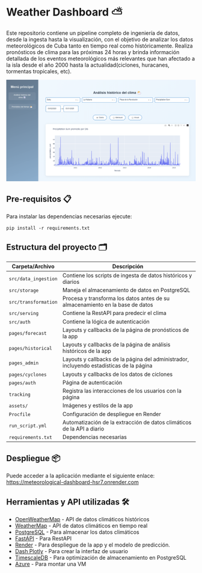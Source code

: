 # Weather Dashboard ⛅

Este repositorio contiene un pipeline completo de ingeniería de datos, desde la ingesta hasta la visualización, con el objetivo de analizar los datos meteorológicos de Cuba tanto en tiempo real como históricamente. Realiza pronósticos de clima para las próximas 24 horas y brinda información detallada de los eventos meteorológicos más relevantes que han afectado a la isla desde el año 2000 hasta la actualidad(ciclones, huracanes, tormentas tropicales, etc).

![Weather Dashboard](assets/app.png)

## Pre-requisitos 📋

Para instalar las dependencias necesarias ejecute:

```
pip install -r requirements.txt
```

## Estructura del proyecto 🗂️

| Carpeta/Archivo       | Descripción                                              |
|-----------------------|----------------------------------------------------------|
| `src/data_ingestion`  | Contiene los scripts de ingesta de datos históricos y diarios |
| `src/storage`         | Maneja el almacenamiento de datos en PostgreSQL             |
| `src/transformation`  | Procesa y transforma los datos antes de su almacenamiento en la base de datos |
| `src/serving`         | Contiene la RestAPI para predecir el clima               |
| `src/auth`            | Contiene la lógica de autenticación               |
| `pages/forecast`      | Layouts y callbacks de la página de pronósticos de la app |
| `pages/historical`    | Layouts y callbacks de la página de análisis históricos de la app |
| `pages_admin`         | Layouts y callbacks de la página del administrador, incluyendo estadísticas de la página |
| `pages/cyclones`      | Layouts y callbacks de los datos de ciclones           |
| `pages/auth`          | Página de autenticación |
| `tracking`            | Registra las interacciones de los usuarios con la página |
| `assets/`            | Imágenes y estilos de la app                             |
| `Procfile`           | Configuración de despliegue en Render                    |
| `run_script.yml`     | Automatización de la extracción de datos climáticos de la API a diario |
| `requirements.txt`   | Dependencias necesarias                                    |

## Despliegue 📦

Puede acceder a la aplicación mediante el siguiente enlace: <https://meteorological-dashboard-hsr7.onrender.com>

## Herramientas y API utilizadas 🛠️

* [OpenWeatherMap](https://openweathermap.org/) - API de datos climáticos históricos
* [WeatherMap](https://www.weatherapi.com/) - API de datos climáticos en tiempo real
* [PostgreSQL](https://www.postgresql.org/docs/) - Para almacenar los datos climáticos
* [FastAPI](https://fastapi.tiangolo.com/) - Para RestAPI
* [Render](https://render.com/) - Para despliegue de la app y el modelo de predicción.
* [Dash Plotly](https://dash.plotly.com/) - Para crear la interfaz de usuario
* [TimescaleDB](https://docs.timescale.com/) - Para optimización de almacenamiento en PostgreSQL
* [Azure](https://learn.microsoft.com/en-us/azure/?product=popular) - Para montar una VM
